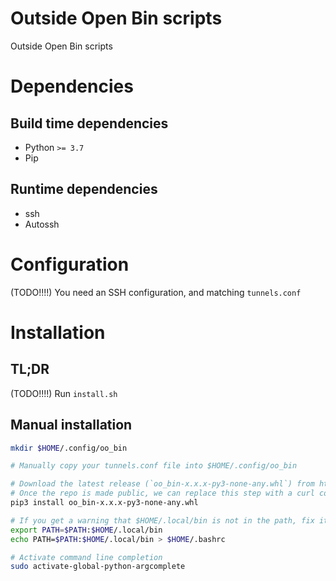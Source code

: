 # Outside Open Bin scripts
Outside Open Bin scripts

# Dependencies

## Build time dependencies

- Python `>= 3.7`
- Pip

## Runtime dependencies

- ssh
- Autossh

# Configuration

(TODO!!!!)
You need an SSH configuration, and matching `tunnels.conf`

# Installation

## TL;DR

(TODO!!!!)
Run `install.sh` 

## Manual installation

```bash
mkdir $HOME/.config/oo_bin

# Manually copy your tunnels.conf file into $HOME/.config/oo_bin

# Download the latest release (`oo_bin-x.x.x-py3-none-any.whl`) from https://github.com/outsideopen/oo-bin-py/releases/tag
# Once the repo is made public, we can replace this step with a curl command
pip3 install oo_bin-x.x.x-py3-none-any.whl

# If you get a warning that $HOME/.local/bin is not in the path, fix it by adding it to the path
export PATH=$PATH:$HOME/.local/bin
echo PATH=$PATH:$HOME/.local/bin > $HOME/.bashrc

# Activate command line completion
sudo activate-global-python-argcomplete
```


